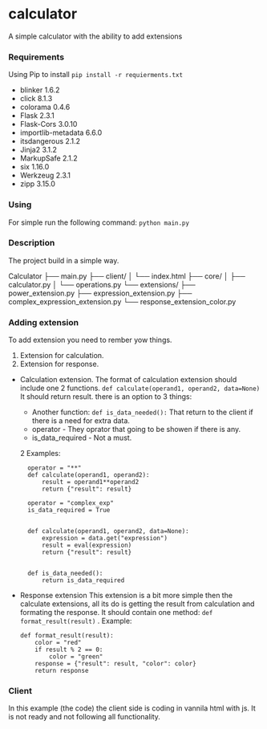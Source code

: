 # calculator

A simple calculator with the ability to add extensions

### Requirements

Using Pip to install
`pip install -r requierments.txt`

- blinker 1.6.2
- click 8.1.3
- colorama 0.4.6
- Flask 2.3.1
- Flask-Cors 3.0.10
- importlib-metadata 6.6.0
- itsdangerous 2.1.2
- Jinja2 3.1.2
- MarkupSafe 2.1.2
- six 1.16.0
- Werkzeug 2.3.1
- zipp 3.15.0

### Using

For simple run the following command:
`python main.py`

### Description

The project build in a simple way.

Calculator
├── main.py
├── client/
│ └── index.html
├── core/
│ ├── calculator.py
│ └── operations.py
└── extensions/
├── power_extension.py
├── expression_extension.py
├── complex_expression_extension.py
└── response_extension_color.py

### Adding extension

To add extension you need to rember yow things.

1.  Extension for calculation.
2.  Extension for response.

- Calculation extension.
  The format of calculation extension should include one 2 functions.
  `def calculate(operand1, operand2, data=None)` It should return result.
  there is an option to 3 things:

  - Another function: `def is_data_needed():` That return to the client if there is a need for extra data.
  - operator - They oprator that going to be showen if there is any.
  - is_data_required - Not a must.

  2 Examples:

  ```
    operator = "**"
    def calculate(operand1, operand2):
        result = operand1**operand2
        return {"result": result}
  ```

  ```
    operator = "complex_exp"
    is_data_required = True


    def calculate(operand1, operand2, data=None):
        expression = data.get("expression")
        result = eval(expression)
        return {"result": result}


    def is_data_needed():
        return is_data_required
  ```

- Response extension
  This extension is a bit more simple then the calculate extensions, all its do is getting the result from calculation and formating the response.
  It should contain one method: `def format_result(result)` .
  Example:

  ```
  def format_result(result):
      color = "red"
      if result % 2 == 0:
          color = "green"
      response = {"result": result, "color": color}
      return response

  ```

### Client

In this example (the code) the client side is coding in vannila html with js.
It is not ready and not following all functionality.
